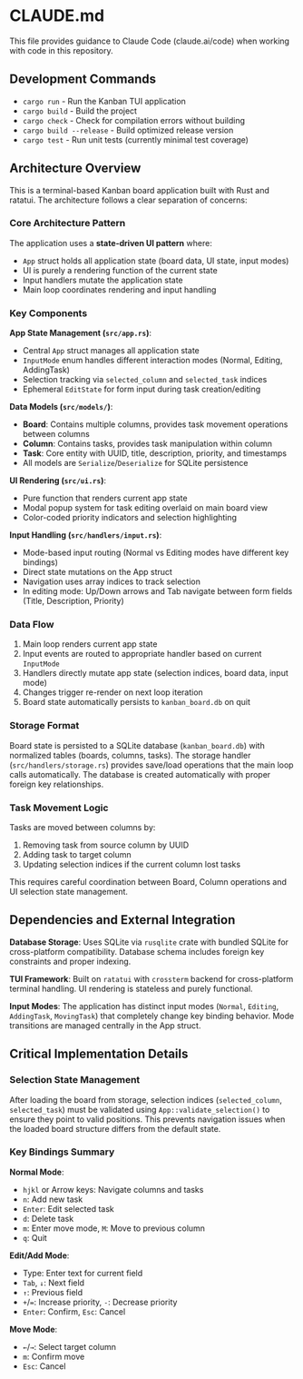 # CLAUDE.md

This file provides guidance to Claude Code (claude.ai/code) when working with code in this repository.

## Development Commands

- `cargo run` - Run the Kanban TUI application
- `cargo build` - Build the project  
- `cargo check` - Check for compilation errors without building
- `cargo build --release` - Build optimized release version
- `cargo test` - Run unit tests (currently minimal test coverage)

## Architecture Overview

This is a terminal-based Kanban board application built with Rust and ratatui. The architecture follows a clear separation of concerns:

### Core Architecture Pattern

The application uses a **state-driven UI pattern** where:
- `App` struct holds all application state (board data, UI state, input modes)
- UI is purely a rendering function of the current state
- Input handlers mutate the application state
- Main loop coordinates rendering and input handling

### Key Components

**App State Management (`src/app.rs`)**:
- Central `App` struct manages all application state
- `InputMode` enum handles different interaction modes (Normal, Editing, AddingTask)
- Selection tracking via `selected_column` and `selected_task` indices
- Ephemeral `EditState` for form input during task creation/editing

**Data Models (`src/models/`)**:
- **Board**: Contains multiple columns, provides task movement operations between columns
- **Column**: Contains tasks, provides task manipulation within column  
- **Task**: Core entity with UUID, title, description, priority, and timestamps
- All models are `Serialize`/`Deserialize` for SQLite persistence

**UI Rendering (`src/ui.rs`)**:
- Pure function that renders current app state
- Modal popup system for task editing overlaid on main board view
- Color-coded priority indicators and selection highlighting

**Input Handling (`src/handlers/input.rs`)**:
- Mode-based input routing (Normal vs Editing modes have different key bindings)
- Direct state mutations on the App struct
- Navigation uses array indices to track selection
- In editing mode: Up/Down arrows and Tab navigate between form fields (Title, Description, Priority)

### Data Flow

1. Main loop renders current app state
2. Input events are routed to appropriate handler based on current `InputMode`
3. Handlers directly mutate app state (selection indices, board data, input mode)
4. Changes trigger re-render on next loop iteration
5. Board state automatically persists to `kanban_board.db` on quit

### Storage Format

Board state is persisted to a SQLite database (`kanban_board.db`) with normalized tables (boards, columns, tasks). The storage handler (`src/handlers/storage.rs`) provides save/load operations that the main loop calls automatically. The database is created automatically with proper foreign key relationships.

### Task Movement Logic

Tasks are moved between columns by:
1. Removing task from source column by UUID
2. Adding task to target column  
3. Updating selection indices if the current column lost tasks

This requires careful coordination between Board, Column operations and UI selection state management.

## Dependencies and External Integration

**Database Storage**: Uses SQLite via `rusqlite` crate with bundled SQLite for cross-platform compatibility. Database schema includes foreign key constraints and proper indexing.

**TUI Framework**: Built on `ratatui` with `crossterm` backend for cross-platform terminal handling. UI rendering is stateless and purely functional.

**Input Modes**: The application has distinct input modes (`Normal`, `Editing`, `AddingTask`, `MovingTask`) that completely change key binding behavior. Mode transitions are managed centrally in the App struct.

## Critical Implementation Details

### Selection State Management

After loading the board from storage, selection indices (`selected_column`, `selected_task`) must be validated using `App::validate_selection()` to ensure they point to valid positions. This prevents navigation issues when the loaded board structure differs from the default state.

### Key Bindings Summary

**Normal Mode**:
- `hjkl` or Arrow keys: Navigate columns and tasks
- `n`: Add new task
- `Enter`: Edit selected task  
- `d`: Delete task
- `m`: Enter move mode, `M`: Move to previous column
- `q`: Quit

**Edit/Add Mode**:
- Type: Enter text for current field
- `Tab`, `↓`: Next field
- `↑`: Previous field
- `+`/`=`: Increase priority, `-`: Decrease priority
- `Enter`: Confirm, `Esc`: Cancel

**Move Mode**:
- `←`/`→`: Select target column
- `m`: Confirm move
- `Esc`: Cancel